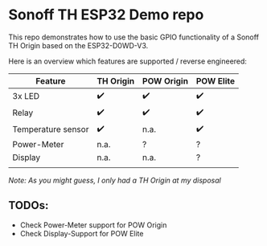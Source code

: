 # Sonoff TH ESP32 Demo repo

This repo demonstrates how to use the basic GPIO functionality of a Sonoff TH Origin based on the ESP32-D0WD-V3.

Here is an overview which features are supported / reverse engineered:

| Feature            | TH Origin | POW Origin | POW Elite |
|--------------------|-----------|------------|-----------|
| 3x LED             | :heavy_check_mark:   | :heavy_check_mark:    | :heavy_check_mark:   |
| Relay              | :heavy_check_mark:   | :heavy_check_mark:    | :heavy_check_mark:   |
| Temperature sensor | :heavy_check_mark:   | n.a.       | :heavy_check_mark:   |
| Power-Meter        | n.a.      | ?          | ?         |
| Display            | n.a.      | n.a.       | ?         |
|                    |           |            |           |

*Note: As you might guess, I only had a TH Origin at my disposal*

## TODOs:

- Check Power-Meter support for POW Origin
- Check Display-Support for POW Elite